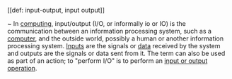 [[def: input-output, input output]]

~ In [computing](https://en.wikipedia.org/wiki/Computing), input/output (I/O, or informally io or IO) is the communication between an information processing system, such as a [computer](https://en.wikipedia.org/wiki/Computer), and the outside world, possibly a human or another information processing system. [Inputs](https://en.wikipedia.org/wiki/Information) are the signals or [data](https://en.wikipedia.org/wiki/Data_(computing)) received by the system and outputs are the signals or data sent from it. The term can also be used as part of an action; to "perform I/O" is to perform an [input or output operation](https://en.wikipedia.org/wiki/I/O_scheduling).
